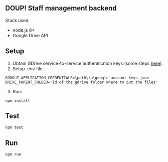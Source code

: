 
DOUP! Staff management backend
------------------------------

Stack used:

* node.js 8+
* Google Drive API

## Setup

1. Obtain GDrive service-to-service authentication keys (some steps [here](https://developers.google.com/api-client-library/python/auth/service-accounts)).
2. Setup .env file:
```
GOOGLE_APPLICATION_CREDENTIALS=\path\to\google-account-keys.json
DRIVE_PARENT_FOLDER='id of the gdrive folder where to put the files'
```
3. Run:
```
npm install
```

## Test
```
npm test
```

## Run
```
npm run
```

